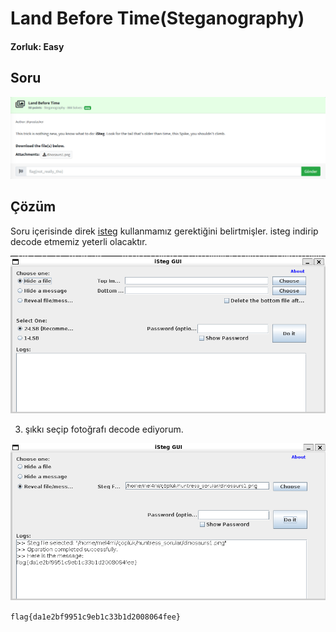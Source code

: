 # Land Before Time(Steganography)
#### Zorluk: Easy

## Soru
![Soru](https://github.com/K4lender/HuntressCTF23_WriteUps/blob/main/Steganography/Land_Before_Time/Land_Before_Time.png)

## Çözüm

Soru içerisinde direk [isteg](https://github.com/rafiibrahim8/iSteg) kullanmamız gerektiğini belirtmişler. isteg indirip decode etmemiz yeterli olacaktır.

![](https://github.com/K4lender/HuntressCTF23_WriteUps/blob/main/Steganography/Land_Before_Time/Screenshot_1.png)

3. şıkkı seçip fotoğrafı decode ediyorum.
 
![](https://github.com/K4lender/HuntressCTF23_WriteUps/blob/main/Steganography/Land_Before_Time/Screenshot_2.png)

```flag{da1e2bf9951c9eb1c33b1d2008064fee}```